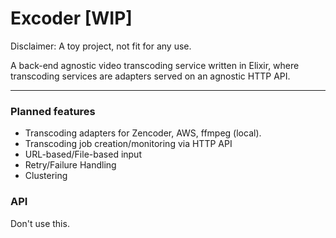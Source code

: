 # Excoder [WIP]

Disclaimer: A toy project, not fit for any use.

A back-end agnostic video transcoding service written in Elixir, where transcoding services
are adapters served on an agnostic HTTP API.

---

### Planned features

- Transcoding adapters for Zencoder, AWS, ffmpeg (local).
- Transcoding job creation/monitoring via HTTP API
- URL-based/File-based input
- Retry/Failure Handling
- Clustering

### API

Don't use this.
